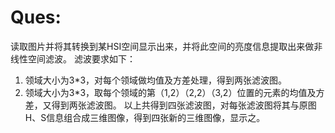﻿# Ques:
读取图片并将其转换到某HSI空间显示出来，并将此空间的亮度信息提取出来做非线性空间滤波。
滤波要求如下：
1. 领域大小为3*3，对每个领域做均值及方差处理，得到两张滤波图。
2. 领域大小为3*3，取每个领域的第（1,2）（2,2）（3,2）位置的元素的均值及方差，又得到两张滤波图。
以上共得到四张滤波图，对每张滤波图将其与原图H、S信息组合成三维图像，得到四张新的三维图像，显示之。